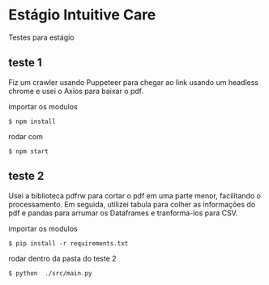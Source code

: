 # Estágio Intuitive Care
Testes para estágio

## teste 1 
Fiz um crawler usando Puppeteer para chegar ao link usando um
headless chrome e usei o Axios para baixar o pdf.



importar os modulos 
```
$ npm install
```
rodar com
```
$ npm start
```

## teste 2
Usei a biblioteca pdfrw para cortar o pdf em uma parte menor, facilitando o processamento.
Em seguida, utilizei tabula para colher as informações do pdf e pandas para arrumar os Dataframes e tranforma-los para CSV.




importar os modulos
```
$ pip install -r requirements.txt
```
rodar dentro da pasta do teste 2
```
$ python  ./src/main.py
```